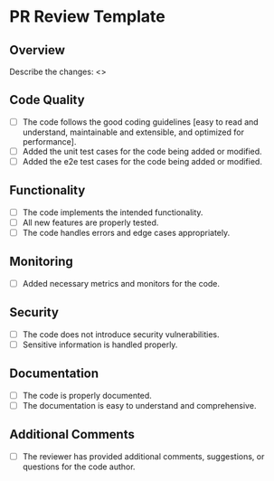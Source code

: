 # PR Review Template

## Overview

Describe the changes: <<Describe the changes here>>


## Code Quality
- [ ] The code follows the good coding guidelines [easy to read and understand, maintainable and extensible, and optimized for performance].
- [ ] Added the unit test cases for the code being added or modified.
- [ ] Added the e2e test cases for the code being added or modified.

## Functionality
- [ ] The code implements the intended functionality.
- [ ] All new features are properly tested.
- [ ] The code handles errors and edge cases appropriately.

## Monitoring
- [ ] Added necessary metrics and monitors for the code.

## Security
- [ ] The code does not introduce security vulnerabilities.
- [ ] Sensitive information is handled properly.

## Documentation
- [ ] The code is properly documented.
- [ ] The documentation is easy to understand and comprehensive.

## Additional Comments
- [ ] The reviewer has provided additional comments, suggestions, or questions for the code author.
